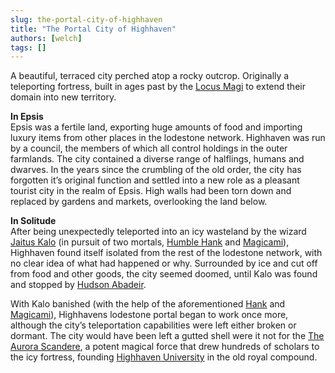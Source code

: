 ```yaml
---
slug: the-portal-city-of-highhaven
title: "The Portal City of Highhaven"
authors: [welch]
tags: []
---
```


A beautiful, terraced city perched atop a rocky outcrop. Originally a teleporting fortress, built in ages past by the [Locus Magi](/wikis/Locus%20Magi/new) to extend their domain into new territory.
 
**In Epsis**  
 Epsis was a fertile land, exporting huge amounts of food and importing luxury items from other places in the lodestone network. Highhaven was run by a council, the members of which all control holdings in the outer farmlands. The city contained a diverse range of halflings, humans and dwarves. In the years since the crumbling of the old order, the city has forgotten it’s original function and settled into a new role as a pleasant tourist city in the realm of Epsis. High walls had been torn down and replaced by gardens and markets, overlooking the land below.
 
**In Solitude**  
 After being unexpectedly teleported into an icy wasteland by the wizard [Jaitus Kalo](/characters/kalo) (in pursuit of two mortals,  [Humble Hank](/characters/humble-hank) and [Magicami](/characters/magicami)), Highhaven found itself isolated from the rest of the lodestone network, with no clear idea of what had happened or why. Surrounded by ice and cut off from food and other goods, the city seemed doomed, until Kalo was found and stopped by [Hudson Abadeir](/characters/hudson).
 
With Kalo banished (with the help of the aforementioned [Hank](/characters/humble-hank) and [Magicami](/characters/magicami)), Highhavens lodestone portal began to work once more, although the city’s teleportation capabilities were left either broken or dormant. The city would have been left a gutted shell were it not for the [The Aurora Scandere](/wikis/the-aurora-scandere), a potent magical force that drew hundreds of scholars to the icy fortress, founding [Highhaven University](/wikis/highhaven-university) in the old royal compound.